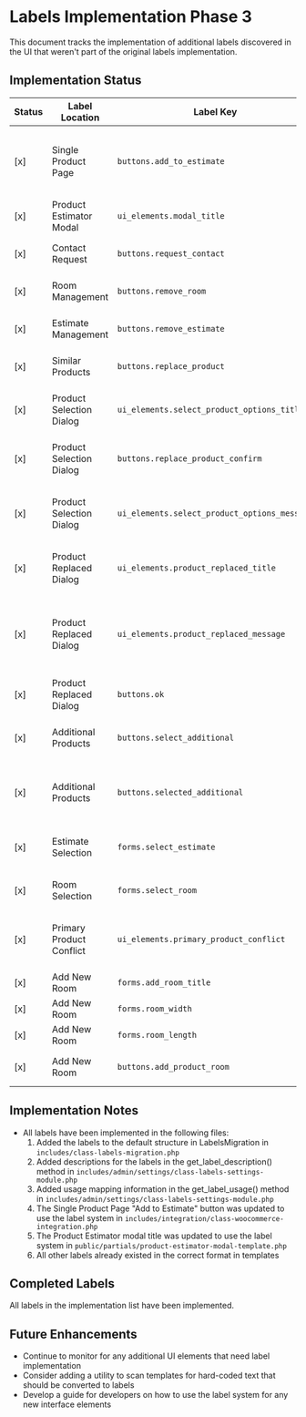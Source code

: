 # Labels Implementation Phase 3

This document tracks the implementation of additional labels discovered in the UI that weren't part of the original labels implementation.

## Implementation Status

| Status | Label Location | Label Key | Description |
|--------|---------------|-----------|-------------|
| [x] | Single Product Page | `buttons.add_to_estimate` | "Add to Estimate" button on single product pages |
| [x] | Product Estimator Modal | `ui_elements.modal_title` | "Product Estimator" modal title |
| [x] | Contact Request | `buttons.request_contact` | "Request contact from store" button |
| [x] | Room Management | `buttons.remove_room` | "Remove Room" button tooltip |
| [x] | Estimate Management | `buttons.remove_estimate` | "Delete Estimate" button tooltip |
| [x] | Similar Products | `buttons.replace_product` | "Replace Product" button |
| [x] | Product Selection Dialog | `ui_elements.select_product_options_title` | "Select Product Options" dialog title |
| [x] | Product Selection Dialog | `buttons.replace_product_confirm` | "Replace Product" confirmation button |
| [x] | Product Selection Dialog | `ui_elements.select_product_options_message` | "Please select your options below:" message |
| [x] | Product Replaced Dialog | `ui_elements.product_replaced_title` | "Product Replaced Successfully" dialog title |
| [x] | Product Replaced Dialog | `ui_elements.product_replaced_message` | "The product has been successfully replaced in your estimate." message |
| [x] | Product Replaced Dialog | `buttons.ok` | "OK" button |
| [x] | Additional Products | `buttons.select_additional` | "Select" button for additional products |
| [x] | Additional Products | `buttons.selected_additional` | "Selected" button for selected additional products |
| [x] | Estimate Selection | `forms.select_estimate` | Labels in the select estimate form |
| [x] | Room Selection | `forms.select_room` | Labels in the select room form |
| [x] | Primary Product Conflict | `ui_elements.primary_product_conflict` | Labels in the primary product conflict dialog |
| [x] | Add New Room | `forms.add_room_title` | "Add New Room" title |
| [x] | Add New Room | `forms.room_width` | "Width" field label |
| [x] | Add New Room | `forms.room_length` | "Length" field label |
| [x] | Add New Room | `buttons.add_product_room` | "Add Product & Room" button |

## Implementation Notes

- All labels have been implemented in the following files:
  1. Added the labels to the default structure in LabelsMigration in `includes/class-labels-migration.php`
  2. Added descriptions for the labels in the get_label_description() method in `includes/admin/settings/class-labels-settings-module.php`
  3. Added usage mapping information in the get_label_usage() method in `includes/admin/settings/class-labels-settings-module.php`
  4. The Single Product Page "Add to Estimate" button was updated to use the label system in `includes/integration/class-woocommerce-integration.php`
  5. The Product Estimator modal title was updated to use the label system in `public/partials/product-estimator-modal-template.php`
  6. All other labels already existed in the correct format in templates

## Completed Labels

All labels in the implementation list have been implemented.

## Future Enhancements

- Continue to monitor for any additional UI elements that need label implementation
- Consider adding a utility to scan templates for hard-coded text that should be converted to labels
- Develop a guide for developers on how to use the label system for any new interface elements
